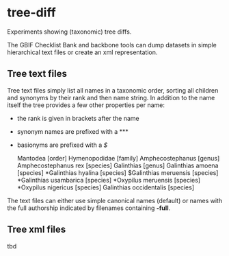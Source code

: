 # tree-diff
Experiments showing (taxonomic) tree diffs.

The GBIF Checklist Bank and backbone tools can dump datasets in simple hierarchical text files or create an xml representation. 

## Tree text files
Tree text files simply list all names in a taxonomic order, sorting all children and synonyms by their rank and then name string.
In addition to the name itself the tree provides a few other properties per name:
 - the rank is given in brackets after the name
 - synonym names are prefixed with a ***
 - basionyms are prefixed with a *$*
 
    Mantodea [order]
      Hymenopodidae [family]
        Amphecostephanus [genus]
          Amphecostephanus rex [species]
        Galinthias [genus]
          Galinthias amoena [species]
            *Galinthias hyalina [species]
          $Galinthias meruensis [species]
            *Galinthias usambarica [species]
            *Oxypilus meruensis [species]
            *Oxypilus nigericus [species]
          Galinthias occidentalis [species]

The text files can either use simple canonical names (default) or names with the full authorship indicated by filenames containing **-full**.

## Tree xml files
tbd
